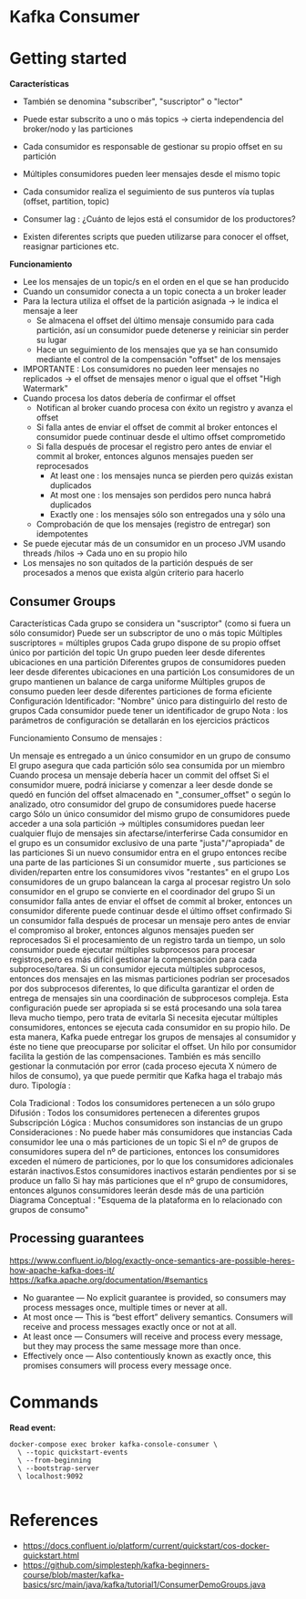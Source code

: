 # Kafka Consumer

# Getting started

**Características**
- También se denomina "subscriber", "suscriptor" o "lector"

- Puede estar subscrito a uno o más topics -> cierta independencia del broker/nodo y las particiones

- Cada consumidor es responsable de gestionar su propio offset en su partición

- Múltiples consumidores pueden leer mensajes desde el mismo topic

- Cada consumidor realiza el seguimiento de sus punteros vía tuplas (offset, partition, topic)

- Consumer lag : ¿Cuánto de lejos está el consumidor de los productores?

- Existen diferentes scripts que pueden utilizarse para conocer el offset, reasignar particiones etc.

**Funcionamiento**
- Lee los mensajes de un topic/s en el orden en el que se han producido
- Cuando un consumidor conecta a un topic conecta a un broker leader
- Para la lectura utiliza el offset de la partición asignada -> le indica el mensaje a leer 
    - Se almacena el offset del último mensaje consumido para cada partición, así un consumidor puede detenerse y reiniciar sin perder su lugar
    - Hace un seguimiento de los mensajes que ya se han consumido mediante el control de la compensación "offset" de los mensajes
- IMPORTANTE : Los consumidores no pueden leer mensajes no replicados -> el offset de mensajes menor o igual que el offset "High Watermark"
- Cuando procesa los datos debería de confirmar el offset
    - Notifican al broker cuando procesa con éxito un registro y avanza el offset
    - Si falla antes de enviar el offset de commit al broker entonces el consumidor puede continuar desde el ultimo offset comprometido
    - Si falla después de procesar el registro pero antes de enviar el commit al broker, entonces algunos mensajes pueden ser reprocesados
        - At least one : los mensajes nunca se pierden pero quizás existan duplicados
        - At most one : los mensajes son perdidos pero nunca habrá duplicados 
        - Exactly one : los mensajes sólo son entregados una y sólo una
    - Comprobación de que los mensajes (registro de entregar) son idempotentes
- Se puede ejecutar más de un consumidor en un proceso JVM usando threads /hilos -> Cada uno en su propio hilo
- Los mensajes no son quitados de la partición después de ser procesados a menos que exista algún criterio para hacerlo

## Consumer Groups
Características
Cada grupo se considera un "suscriptor" (como si fuera un sólo consumidor)
Puede ser un subscriptor de uno o más topic
Múltiples suscriptores = múltiples grupos
Cada grupo dispone de su propio offset único por partición del topic
Un grupo pueden leer desde diferentes ubicaciones en una partición
Diferentes grupos de consumidores pueden leer desde diferentes ubicaciones en una partición
Los consumidores de un grupo mantienen un balance de carga uniforme
Múltiples grupos de consumo pueden leer desde diferentes particiones de forma eficiente
Configuración
Identificador:
"Nombre" único para distinguirlo del resto de grupos
Cada consumidor puede tener un identificador de grupo
Nota : los parámetros de configuración se detallarán en los ejercicios prácticos

Funcionamiento
Consumo de mensajes :

Un mensaje es entregado a un único consumidor en un grupo de consumo
El grupo asegura que cada partición sólo sea consumida por un miembro
Cuando procesa un mensaje debería hacer un commit del offset
Si el consumidor muere, podrá iniciarse y comenzar a leer desde donde se quedó en función del offset almacenado en "_consumer_offset" o según lo analizado, otro consumidor del grupo de consumidores puede hacerse cargo
Sólo un único consumidor del mismo grupo de consumidores puede acceder a una sola partición -> múltiples consumidores puedan leer cualquier flujo de mensajes sin afectarse/interferirse
Cada consumidor en el grupo es un consumidor exclusivo de una parte "justa"/"apropiada" de las particiones
Si un nuevo consumidor entra en el grupo entonces recibe una parte de las particiones
Si un consumidor muerte , sus particiones se dividen/reparten entre los consumidores vivos "restantes" en el grupo
Los consumidores de un grupo balancean la carga al procesar registro
Un solo consumidor en el grupo se convierte en el coordinador del grupo
Si un consumidor falla antes de enviar el offset de commit al broker, entonces un consumidor diferente puede continuar desde el último offset confirmado
Si un consumidor falla después de procesar un mensaje pero antes de enviar el compromiso al broker, entonces algunos mensajes pueden ser reprocesados
Si el procesamiento de un registro tarda un tiempo, un solo consumidor puede ejecutar múltiples subprocesos para procesar registros,pero es más difícil gestionar la compensación para cada subproceso/tarea.
Si un consumidor ejecuta múltiples subprocesos, entonces dos mensajes en las mismas particiones podrían ser procesados por dos subprocesos diferentes, lo que dificulta garantizar el orden de entrega de mensajes sin una coordinación de subprocesos compleja.
Esta configuración puede ser apropiada si se está procesando una sola tarea lleva mucho tiempo, pero trata de evitarla
Si necesita ejecutar múltiples consumidores, entonces se ejecuta cada consumidor en su propio hilo. De esta manera, Kafka puede entregar los grupos de mensajes al consumidor y éste no tiene que preocuparse por solicitar el offset. Un hilo por consumidor facilita la gestión de las compensaciones. También es más sencillo gestionar la conmutación por error (cada proceso ejecuta X número de hilos de consumo), ya que puede permitir que Kafka haga el trabajo más duro.
Tipología :

Cola Tradicional : Todos los consumidores pertenecen a un sólo grupo
Difusión : Todos los consumidores pertenecen a diferentes grupos
Subscripción Lógica : Muchos consumidores son instancias de un grupo
Consideraciones :
No puede haber más consumidores que instancias
Cada consumidor lee una o más particiones de un topic
Si el nº de grupos de consumidores supera del nº de particiones, entonces los consumidores exceden el número de particiones, por lo que los consumidores adicionales estarán inactivos.Estos consumidores inactivos estarán pendientes por si se produce un fallo
Si hay más particiones que el nº grupo de consumidores, entonces algunos consumidores leerán desde más de una partición
Diagrama Conceptual : "Esquema de la plataforma en lo relacionado con grupos de consumo"

## Processing guarantees
https://www.confluent.io/blog/exactly-once-semantics-are-possible-heres-how-apache-kafka-does-it/
https://kafka.apache.org/documentation/#semantics

- No guarantee — No explicit guarantee is provided, so consumers may process messages once, multiple times or never at all.
- At most once — This is “best effort” delivery semantics. Consumers will receive and process messages exactly once or not at all.
- At least once — Consumers will receive and process every message, but they may process the same message more than once.
- Effectively once — Also contentiously known as exactly once, this promises consumers will process every message once.


# Commands

**Read event:**

```
docker-compose exec broker kafka-console-consumer \ 
  \ --topic quickstart-events 
  \ --from-beginning 
  \ --bootstrap-server 
  \ localhost:9092 
        
```

# References

- https://docs.confluent.io/platform/current/quickstart/cos-docker-quickstart.html
- https://github.com/simplesteph/kafka-beginners-course/blob/master/kafka-basics/src/main/java/kafka/tutorial1/ConsumerDemoGroups.java
